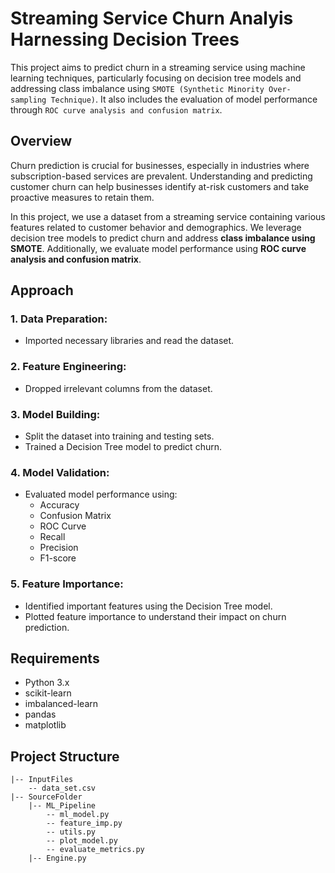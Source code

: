 # Streaming Service Churn Analyis Harnessing Decision Trees

This project aims to predict churn in a streaming service using machine learning techniques, particularly focusing on decision tree models and addressing class imbalance using ```SMOTE (Synthetic Minority Over-sampling Technique)```. It also includes the evaluation of model performance through ```ROC curve analysis and confusion matrix```.

## Overview

Churn prediction is crucial for businesses, especially in industries where subscription-based services are prevalent. Understanding and predicting customer churn can help businesses identify at-risk customers and take proactive measures to retain them.

In this project, we use a dataset from a streaming service containing various features related to customer behavior and demographics. We leverage decision tree models to predict churn and address **class imbalance using SMOTE**. Additionally, we evaluate model performance using **ROC curve analysis and confusion matrix**.

## Approach
### 1. Data Preparation:
- Imported necessary libraries and read the dataset.

### 2. Feature Engineering:
- Dropped irrelevant columns from the dataset.

### 3. Model Building:
- Split the dataset into training and testing sets.
- Trained a Decision Tree model to predict churn.

### 4. Model Validation:
- Evaluated model performance using:
  - Accuracy
  - Confusion Matrix
  - ROC Curve
  - Recall
  - Precision
  - F1-score

### 5. Feature Importance:
- Identified important features using the Decision Tree model.
- Plotted feature importance to understand their impact on churn prediction.

## Requirements

- Python 3.x
- scikit-learn
- imbalanced-learn
- pandas
- matplotlib

## Project Structure
```
|-- InputFiles
    -- data_set.csv
|-- SourceFolder
    |-- ML_Pipeline
        -- ml_model.py
        -- feature_imp.py
        -- utils.py
        -- plot_model.py
        -- evaluate_metrics.py
    |-- Engine.py
